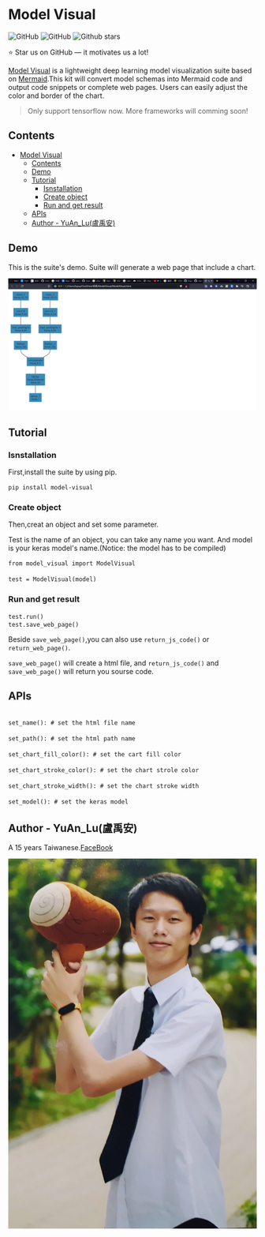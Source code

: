 # Model Visual

![GitHub](https://img.shields.io/github/license/YuamLu/ModelVisual)
![GitHub](https://img.shields.io/badge/powered%20by-YuAN%20Lu-orange)
![Github stars](https://img.shields.io/github/stars/YuamLu/ModelVisual.svg)

⭐ Star us on GitHub — it motivates us a lot!

[Model Visual](https://github.com/YuamLu/ModelVisual) is a lightweight deep learning model visualization suite based on [Mermaid](https://github.com/mermaid-js/mermaid).This kit will convert model schemas into Mermaid code and output code snippets or complete web pages. Users can easily adjust the color and border of the chart.

> Only support tensorflow now. More frameworks will comming soon!

## Contents

- [Model Visual](#model-visual)
  - [Contents](#contents)
  - [Demo](#demo)
  - [Tutorial](#tutorial)
    - [Isnstallation](#isnstallation)
    - [Create object](#create-object)
    - [Run and get result](#run-and-get-result)
  - [APIs](#apis)
  - [Author - YuAn_Lu(盧禹安)](#author---yuan_lu盧禹安)

## Demo

This is the suite's demo. Suite will generate a web page that include a chart.

![Demo img](/Images/Demo_web.png)

## Tutorial

### Isnstallation

First,install the suite by using pip.

```
pip install model-visual
```

### Create object

Then,creat an object and set some parameter.

Test is the name of an object, you can take any name you want. And model is your keras model's name.(Notice: the model has to be compiled)

```
from model_visual import ModelVisual

test = ModelVisual(model)
```

### Run and get result

```
test.run()
test.save_web_page()
```

Beside ``save_web_page()``,you can also use ``return_js_code()`` or ``return_web_page()``.

``save_web_page()`` will create a html file,
 and ``return_js_code()`` and ``save_web_page()`` will return you sourse code.

## APIs

```

set_name(): # set the html file name

set_path(): # set the html path name

set_chart_fill_color(): # set the cart fill color

set_chart_stroke_color(): # set the chart strole color

set_chart_stroke_width(): # set the chart stroke width

set_model(): # set the keras model

```

## Author - YuAn_Lu(盧禹安)

A 15 years Taiwanese.[FaceBook](https://www.facebook.com/profile.php?id=100038328462806)

![YuAN Lu](Images/Author.jpg)